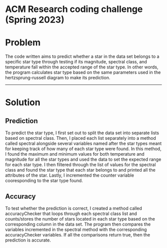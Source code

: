 # ACM Research coding challenge (Spring 2023)


# Problem

The code written aims to predict whether a star in the data set belongs to a specific star type through testing if its magnitude, spectral class, and temperature fall within the accepted range of the star type. In other words, the program calculates star type based on the same parameters used in the hertzsprung-russell diagram to make its prediction. 


---

# Solution

## Prediction

To predict the star type, I first set out to split the data set into separate lists based on spectral class. Then, I placed each list separately into a method called spectral alongside several variables named after the star types meant for keeping track of how many of each star type were found. In this method, I found the maximum and minimum values for both temperature and magnitude for all the star types and used the data to set the expected range for each star type. I then filtered through the list of values for the spectral class and found the star type that each star belongs to and printed all the attributes of the star. Lastly, I incremented the counter variable cooresponding to the star type found. 

## Accuracy

To test whether the prediction is correct, I created a method called accuracyChecker that loops through each spectral class list and counts/stores the number of stars located in each star type based on the corresponding column in the data set. The program then compares the variables incremented in the spectral method with the corresponding accuracyChecker variables. If all the comparisons return true, then the prediction is accurate. 


